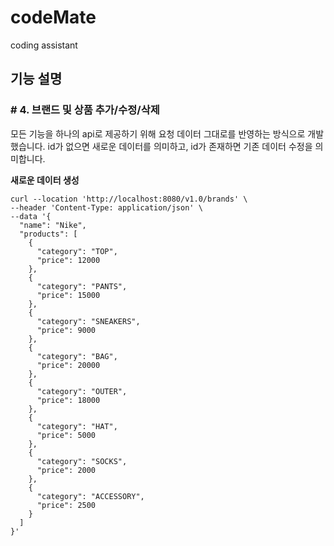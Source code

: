 # codeMate

coding assistant

## 기능 설명

### # 4. 브랜드 및 상품 추가/수정/삭제

모든 기능을 하나의 api로 제공하기 위해 요청 데이터 그대로를 반영하는 방식으로 개발했습니다.
id가 없으면 새로운 데이터를 의미하고, id가 존재하면 기존 데이터 수정을 의미합니다.

**새로운 데이터 생성**
```shell
curl --location 'http://localhost:8080/v1.0/brands' \
--header 'Content-Type: application/json' \
--data '{
  "name": "Nike",
  "products": [
    {
      "category": "TOP",
      "price": 12000
    },
    {
      "category": "PANTS",
      "price": 15000
    },
    {
      "category": "SNEAKERS",
      "price": 9000
    },
    {
      "category": "BAG",
      "price": 20000
    },
    {
      "category": "OUTER",
      "price": 18000
    },
    {
      "category": "HAT",
      "price": 5000
    },
    {
      "category": "SOCKS",
      "price": 2000
    },
    {
      "category": "ACCESSORY",
      "price": 2500
    }
  ]
}'
```